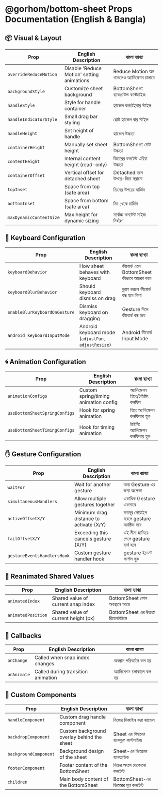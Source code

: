# @gorhom/bottom-sheet Props Documentation (English & Bangla)

## 📦 Visual & Layout

| Prop                    | English Description                        | বাংলা ব্যাখ্যা                            |
| ----------------------- | ------------------------------------------ | ----------------------------------------- |
| `overrideReduceMotion`  | Disable 'Reduce Motion' setting animations | Reduce Motion অন থাকলেও অ্যানিমেশন চালাবে |
| `backgroundStyle`       | Customize sheet background                 | BottomSheet ব্যাকগ্রাউন্ড কাস্টমাইজ       |
| `handleStyle`           | Style for handle container                 | হ্যান্ডেল কনটেইনার স্টাইল                 |
| `handleIndicatorStyle`  | Small drag bar styling                     | ছোট হ্যান্ডেল বার স্টাইল                  |
| `handleHeight`          | Set height of handle                       | হ্যান্ডেল উচ্চতা                          |
| `containerHeight`       | Manually set sheet height                  | BottomSheet মোট উচ্চতা                    |
| `contentHeight`         | Internal content height (read-only)        | ভিতরের কনটেন্ট এরিয়া উচ্চতা               |
| `containerOffset`       | Vertical offset for detached sheet         | Detached হলে উপরে-নিচে সরানো              |
| `topInset`              | Space from top (safe area)                 | স্ক্রিনের উপরের মার্জিন                   |
| `bottomInset`           | Space from bottom (safe area)              | নিচ থেকে মার্জিন                          |
| `maxDynamicContentSize` | Max height for dynamic sizing              | সর্বোচ্চ কনটেন্ট সাইজ নির্ধারণ            |

## 🎹 Keyboard Configuration

| Prop                          | English Description                                 | বাংলা ব্যাখ্যা                          |
| ----------------------------- | --------------------------------------------------- | --------------------------------------- |
| `keyboardBehavior`            | How sheet behaves with keyboard                     | কীবোর্ড এলে BottomSheet কীভাবে আচরণ করে |
| `keyboardBlurBehavior`        | Should keyboard dismiss on drag                     | ড্র্যাগ করলে কীবোর্ড বন্ধ হবে কিনা      |
| `enableBlurKeyboardOnGesture` | Dismiss keyboard on dragging                        | Gesture দিলে কীবোর্ড বন্ধ হবে           |
| `android_keyboardInputMode`   | Android keyboard mode (`adjustPan`, `adjustResize`) | Android কীবোর্ড Input Mode              |

## 🌀 Animation Configuration

| Prop                          | English Description                   | বাংলা ব্যাখ্যা                  |
| ----------------------------- | ------------------------------------- | ------------------------------- |
| `animationConfigs`            | Custom spring/timing animation config | অ্যানিমেশন স্প্রিং/টাইমিং কনফিগ |
| `useBottomSheetSpringConfigs` | Hook for spring animation             | স্প্রিং অ্যানিমেশন কনফিগার হুক  |
| `useBottomSheetTimingConfigs` | Hook for timing animation             | টাইমিং অ্যানিমেশন কনফিগার হুক   |

## ✋ Gesture Configuration

| Prop                        | English Description                     | বাংলা ব্যাখ্যা                          |
| --------------------------- | --------------------------------------- | --------------------------------------- |
| `waitFor`                   | Wait for another gesture                | অন্য Gesture এর জন্য অপেক্ষা            |
| `simultaneousHandlers`      | Allow multiple gestures together        | একাধিক Gesture একসাথে                   |
| `activeOffsetX/Y`           | Minimum drag distance to activate (X/Y) | কতদূর সোয়াইপ করলে gesture অ্যাক্টিভ হবে |
| `failOffsetX/Y`             | Exceeding this cancels gesture (X/Y)    | এই সীমা ছাড়িয়ে গেলে gesture ব্যর্থ হবে  |
| `gestureEventsHandlersHook` | Custom gesture handler hook             | gesture ইভেন্ট কাস্টম হুক               |

## 🧠 Reanimated Shared Values

| Prop               | English Description                 | বাংলা ব্যাখ্যা                   |
| ------------------ | ----------------------------------- | -------------------------------- |
| `animatedIndex`    | Shared value of current snap index  | BottomSheet কোন অবস্থানে আছে     |
| `animatedPosition` | Shared value of current height (px) | BottomSheet এর উচ্চতা রিয়েলটাইমে |

## 🔁 Callbacks

| Prop        | English Description                | বাংলা ব্যাখ্যা           |
| ----------- | ---------------------------------- | ------------------------ |
| `onChange`  | Called when snap index changes     | অবস্থান পরিবর্তনে কল হয়  |
| `onAnimate` | Called during transition animation | অ্যানিমেশন চলাকালে কল হয় |

## 🧩 Custom Components

| Prop                  | English Description                        | বাংলা ব্যাখ্যা                      |
| --------------------- | ------------------------------------------ | ----------------------------------- |
| `handleComponent`     | Custom drag handle component               | নিজের ডিজাইন করা হ্যান্ডেল          |
| `backdropComponent`   | Custom background overlay behind the sheet | Sheet এর পিছনের ব্যাকড্রপ কাস্টমাইজ |
| `backgroundComponent` | Background design of the sheet             | Sheet-এর ভিতরের ব্যাকগ্রাউন্ড       |
| `footerComponent`     | Footer content of the BottomSheet          | নিচের অংশে যেকোনো কনটেন্ট           |
| `children`            | Main body content of the BottomSheet       | BottomSheet-এর ভিতরের মূল কনটেন্ট   |

